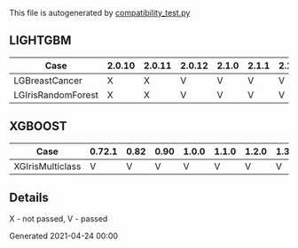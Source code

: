 
This file is autogenerated by [compatibility_test.py](testscripts/compatibility_test.py)

## LIGHTGBM

|       Case       |2.0.10|2.0.11|2.0.12|2.1.0|2.1.1|2.1.2|2.2.0|2.2.1|2.2.2|2.2.3|2.3.0|
|------------------|------|------|------|-----|-----|-----|-----|-----|-----|-----|-----|
|  LGBreastCancer  |  X   |  X   |  V   |  V  |  V  |  V  |  V  |  V  |  V  |  V  |  V  |
|LGIrisRandomForest|  X   |  X   |  V   |  V  |  V  |  V  |  V  |  V  |  V  |  X  |  X  |

## XGBOOST

|      Case      |0.72.1|0.82|0.90|1.0.0|1.1.0|1.2.0|1.3.1|1.3.2|1.3.3|1.4.0|1.4.1|
|----------------|------|----|----|-----|-----|-----|-----|-----|-----|-----|-----|
|XGIrisMulticlass|  V   | V  | V  |  V  |  V  |  V  |  V  |  V  |  V  |  V  |  V  |


## Details

X - not passed, V - passed

Generated 2021-04-24 00:00
